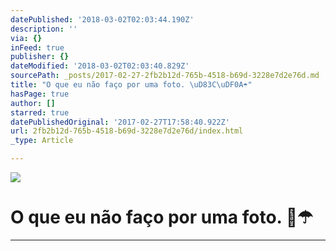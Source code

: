 ```yaml
---
datePublished: '2018-03-02T02:03:44.190Z'
description: ''
via: {}
inFeed: true
publisher: {}
dateModified: '2018-03-02T02:03:40.829Z'
sourcePath: _posts/2017-02-27-2fb2b12d-765b-4518-b69d-3228e7d2e76d.md
title: "O que eu não faço por uma foto. \uD83C\uDF0A☂"
hasPage: true
author: []
starred: true
datePublishedOriginal: '2017-02-27T17:58:40.922Z'
url: 2fb2b12d-765b-4518-b69d-3228e7d2e76d/index.html
_type: Article

---
```

![](https://s3-us-west-2.amazonaws.com/the-grid-img/p/3112a44f38a3eef1a21d2739172157dc30d0c4d9.jpg)

# O que eu não faço por uma foto. 🌊☂

---